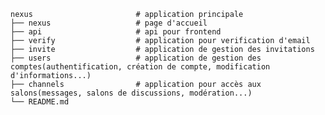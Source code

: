     nexus                       # application principale
    ├── nexus                   # page d'accueil
    ├── api                     # api pour frontend
    ├── verify                  # application pour verification d'email
    ├── invite                  # application de gestion des invitations
    ├── users                   # application de gestion des comptes(authentification, création de compte, modification d'informations...)
    ├── channels                # application pour accès aux salons(messages, salons de discussions, modération...)
    └── README.md
